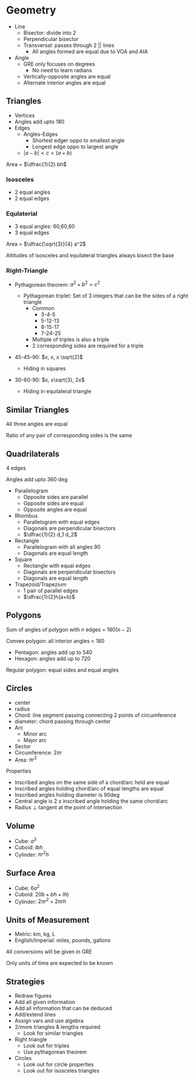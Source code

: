 # Geometry

- Line
  - Bisector: divide into 2
  - Perpendicular bisector
  - Transversal: passes through 2 || lines
    - All angles formed are equal due to VOA and AIA
- Angle
  - GRE only focuses on degrees
    - No need to learn radians
  - Vertically-opposite angles are equal
  - Alternate interior angles are equal

## Triangles

- Vertices
- Angles add upto 180
- Edges
  - Angles-Edges
    - Shortest edger oppo to smallest angle
    - Longest edge oppo to largest angle
  - $\vert a-b \vert < c < (a+b)$

Area = $\dfrac{1}{2} bh$

### Isosceles

- 2 equal angles
- 2 equal edges

### Equlaterial

- 3 equal angles: 60,60,60
- 3 equal edges

Area = $\dfrac{\sqrt{3}}{4} a^2$

Altitudes of isosceles and equilateral triangles always bisect the base

### Right-Triangle

- Pythagorean theorem: $a^2+b^2 = c^2$
  - Pythagorean triplet: Set of 3 integers that can be the sides of a right triangle
    - Common
      - 3-4-5
      - 5-12-13
      - 8-15-17
      - 7-24-25
    - Multiple of triples is also a triple
    - 2 corresponding sides are required for a triple

- 45-45-90: $x, x, x \sqrt{2}$
  - Hiding in squares
- 30-60-90: $x, x\sqrt{3}, 2x$
  - Hiding in equilateral triangle

## Similar Triangles

All three angles are equal

Ratio of any pair of corresponding sides is the same

## Quadrilaterals

4 edges

Angles add upto 360 deg

- Parallelogram
  - Opposite sides are parallel
  - Opposite sides are equal
  - Opposite angles are equal
- Rhombus
  - Parallelogram with equal edges
  - Diagonals are perpendicular bisectors
  - $\dfrac{1}{2} d_1 d_2$
- Rectangle
  - Parallelogram with all angles 90
  - Diagonals are equal length
- Square
  - Rectangle with equal edges
  - Diagonals are perpendicular bisectors
  - Diagonals are equal length
- Trapezoid/Trapezium
  - 1 pair of parallel edges
  - $\dfrac{1}{2}h(a+b)$

## Polygons

Sum of angles of polygon with $n$ edges = $180(n-2)$

Convex polygon: all interior angles < 180

- Pentagon: angles add up to 540
- Hexagon: angles add up to 720

Regular polygon: equal sides and equal angles

## Circles

- center
- radius
- Chord: line segment passing connecting 2 points of circumference
- diameter: chord passing through center
- Arc
  - Minor arc
  - Major arc
- Sector
- Circumference: $2 \pi r$
- Area: $\pi r^2$

Properties

- Inscribed angles on the same side of a chord/arc held are equal
- Inscribed angles holding  chord/arc of equal lengths are equal
- Inscribed angles holding diameter is 90deg
- Central angle is 2 x inscribed angle holding the same chord/arc
- Radius $\perp$ tangent at the point of intersection

## Volume

- Cube: $a^3$
- Cuboid: $lbh$
- Cylinder: $\pi r^2 h$

## Surface Area

- Cube: $6 a^2$
- Cuboid: $2(lb + bh + lh)$
- Cylinder: $2 \pi r^2 + 2 \pi r h$

## Units of Measurement

- Metric: km, kg, L
- English/Imperial: miles, pounds, gallons

All conversions will be given in GRE

Only units of time are expected to be known

## Strategies

- Redraw figures
- Add all given information
- Add all information that can be deduced
- Add/extend lines
- Assign vars and use algebra
- 2/more triangles & lengths required
  - Look for similar triangles
- Right triangle
  - Look out for triples
  - Use pythagorean theorem
- Circles
  - Look out for circle properties
  - Look out for isosceles triangles
